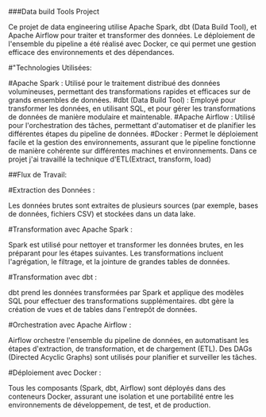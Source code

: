 ###Data build Tools Project


Ce projet de data engineering utilise Apache Spark, dbt (Data Build Tool), et Apache Airflow pour traiter et transformer des données. Le déploiement de l'ensemble du pipeline a été réalisé avec Docker, ce qui permet une gestion efficace des environnements et des dépendances.

#"Technologies Utilisées: 

#Apache Spark : Utilisé pour le traitement distribué des données volumineuses, permettant des transformations rapides et efficaces sur de grands ensembles de données.
#dbt (Data Build Tool) : Employé pour transformer les données, en utilisant SQL, et pour gérer les transformations de données de manière modulaire et maintenable.
#Apache Airflow : Utilisé pour l'orchestration des tâches, permettant d'automatiser et de planifier les différentes étapes du pipeline de données.
#Docker : Permet le déploiement facile et la gestion des environnements, assurant que le pipeline fonctionne de manière cohérente sur différentes machines et environnements.
Dans ce projet j'ai travaillé la technique d'ETL(Extract, transform, load) 

##Flux de Travail:

#Extraction des Données :

Les données brutes sont extraites de plusieurs sources (par exemple, bases de données, fichiers CSV) et stockées dans un data lake.

#Transformation avec Apache Spark :

Spark est utilisé pour nettoyer et transformer les données brutes, en les préparant pour les étapes suivantes.
Les transformations incluent l'agrégation, le filtrage, et la jointure de grandes tables de données.

#Transformation avec dbt :

dbt prend les données transformées par Spark et applique des modèles SQL pour effectuer des transformations supplémentaires.
dbt gère la création de vues et de tables dans l'entrepôt de données.

#Orchestration avec Apache Airflow :

Airflow orchestre l'ensemble du pipeline de données, en automatisant les étapes d'extraction, de transformation, et de chargement (ETL).
Des DAGs (Directed Acyclic Graphs) sont utilisés pour planifier et surveiller les tâches.

#Déploiement avec Docker :

Tous les composants (Spark, dbt, Airflow) sont déployés dans des conteneurs Docker, assurant une isolation et une portabilité entre les environnements de développement, de test, et de production.
